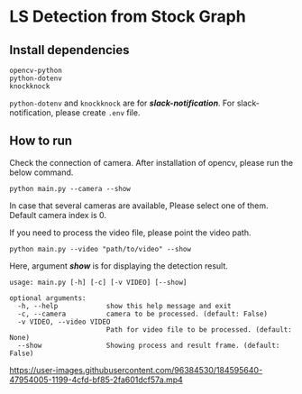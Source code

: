 # LS Detection from Stock Graph

## Install dependencies
    opencv-python
    python-dotenv
    knockknock
`python-dotenv` and `knockknock` are for **_slack-notification_**. For slack-notification, please create `.env` file.

## How to run
Check the connection of camera.
After installation of opencv, please run the below command.

```commandline
python main.py --camera --show
```
In case that several cameras are available, Please select one of them. Default camera index is 0.
 
If you need to process the video file, please point the video path.
```commandline
python main.py --video "path/to/video" --show
```
Here, argument **_show_** is for displaying the detection result.

    usage: main.py [-h] [-c] [-v VIDEO] [--show]
    
    optional arguments:
      -h, --help            show this help message and exit
      -c, --camera          camera to be processed. (default: False)
      -v VIDEO, --video VIDEO
                            Path for video file to be processed. (default: None)
      --show                Showing process and result frame. (default: False)


https://user-images.githubusercontent.com/96384530/184595640-47954005-1199-4cfd-bf85-2fa601dcf57a.mp4
